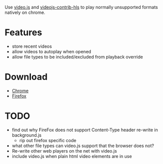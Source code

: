 Use [video.js](http://github.com/videojs/video.js) and [videojs-contrib-hls](http://github.com/videojs/videojs-contrib-hls) to play normally unsupported formats natively on chrome.

# Features
* store recent videos
* allow videos to autoplay when opened
* allow file types to be included/excluded from playback override

# Download
* [Chrome](https://chrome.google.com/webstore/detail/cebdpbolebkmgidigfffifoemdcbhibf)
* [Firefox](https://addons.mozilla.org/en-US/firefox/addon/videojs-webextension/)

# TODO
* find out why FireFox does not support Content-Type header re-write in background.js
	* rip out firefox specific code
* what other file types can video.js support that the browser does not?
* Re-write other web players on the net with video.js
* include video.js when plain html video elements are in use
